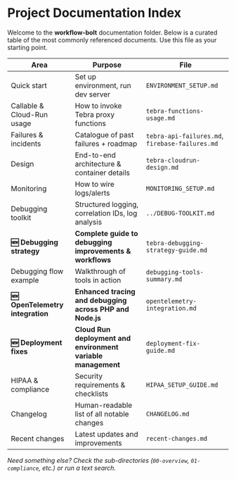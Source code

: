 # Project Documentation Index

Welcome to the **workflow-bolt** documentation folder.  Below is a curated table of the most commonly referenced documents.  Use this file as your starting point.

| Area | Purpose | File |
|------|---------|------|
| Quick start | Set up environment, run dev server | `ENVIRONMENT_SETUP.md` |
| Callable & Cloud-Run usage | How to invoke Tebra proxy functions | `tebra-functions-usage.md` |
| Failures & incidents | Catalogue of past failures + roadmap | `tebra-api-failures.md`, `firebase-failures.md` |
| Design | End-to-end architecture & container details | `tebra-cloudrun-design.md` |
| Monitoring | How to wire logs/alerts | `MONITORING_SETUP.md` |
| Debugging toolkit | Structured logging, correlation IDs, log analysis | `../DEBUG-TOOLKIT.md` |
| **🆕 Debugging strategy** | **Complete guide to debugging improvements & workflows** | `tebra-debugging-strategy-guide.md` |
| Debugging flow example | Walkthrough of tools in action | `debugging-tools-summary.md` |
| **🆕 OpenTelemetry integration** | **Enhanced tracing and debugging across PHP and Node.js** | `opentelemetry-integration.md` |
| **🆕 Deployment fixes** | **Cloud Run deployment and environment variable management** | `deployment-fix-guide.md` |
| HIPAA & compliance | Security requirements & checklists | `HIPAA_SETUP_GUIDE.md` |
| Changelog | Human-readable list of all notable changes | `CHANGELOG.md` |
| Recent changes | Latest updates and improvements | `recent-changes.md` |

_Need something else?  Check the sub-directories (`00-overview`, `01-compliance`, etc.) or run a text search._
